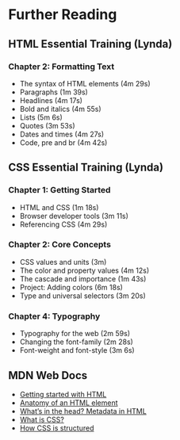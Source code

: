 # Further Reading

## HTML Essential Training (Lynda)

### Chapter 2: Formatting Text

- The syntax of HTML elements (4m 29s)
- Paragraphs (1m 39s)
- Headlines (4m 17s)
- Bold and italics (4m 55s)
- Lists (5m 6s)
- Quotes (3m 53s)
- Dates and times (4m 27s)
- Code, pre and br (4m 42s)

## CSS Essential Training (Lynda)

### Chapter 1: Getting Started

- HTML and CSS (1m 18s)
- Browser developer tools (3m 11s)
- Referencing CSS (4m 29s)

### Chapter 2: Core Concepts

- CSS values and units (3m)
- The color and property values (4m 12s)
- The cascade and importance (1m 43s)
- Project: Adding colors (6m 18s)
- Type and universal selectors (3m 20s)

### Chapter 4: Typography

- Typography for the web (2m 59s)
- Changing the font-family (2m 28s)
- Font-weight and font-style (3m 6s)

## MDN Web Docs

- [Getting started with HTML](https://developer.mozilla.org/en-US/docs/Learn/HTML/Introduction_to_HTML/Getting_started)
- [Anatomy of an HTML element](https://developer.mozilla.org/en-US/docs/Learn/HTML/Introduction_to_HTML/Getting_started#anatomy_of_an_html_element)
- [What’s in the head? Metadata in HTML](https://developer.mozilla.org/en-US/docs/Learn/HTML/Introduction_to_HTML/The_head_metadata_in_HTML)
- [What is CSS?](https://developer.mozilla.org/en-US/docs/Learn/CSS/First_steps/What_is_CSS)
- [How CSS is structured](https://developer.mozilla.org/en-US/docs/Learn/CSS/First_steps/How_CSS_is_structured)
